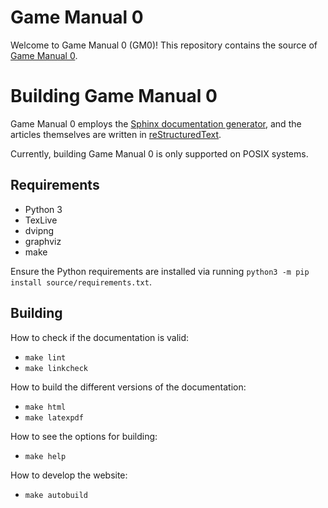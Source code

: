 Game Manual 0
=============

Welcome to Game Manual 0 (GM0)!
This repository contains the source of [Game Manual 0](https://gm0.copperforge.cc/en/stable/).

Building Game Manual 0
======================
Game Manual 0 employs the 
[Sphinx documentation generator](https://www.sphinx-doc.org/en/master/), 
and the articles themselves are written in 
[reStructuredText](http://docutils.sourceforge.net/rst.html).  

Currently, building Game Manual 0 is only supported on POSIX systems.

Requirements
------------
* Python 3
* TexLive
* dvipng
* graphviz
* make

Ensure the Python requirements are installed via running 
`python3 -m pip install source/requirements.txt`.

Building
--------

How to check if the documentation is valid:
* `make lint`
* `make linkcheck`

How to build the different versions of the documentation:
* `make html`
* `make latexpdf`

How to see the options for building:
* `make help`

How to develop the website:
* `make autobuild`
